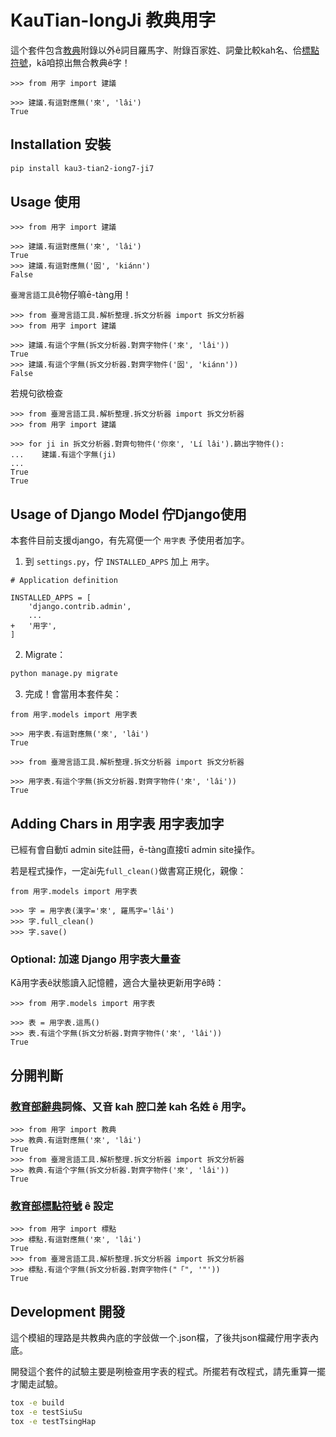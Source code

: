 # KauTian-IongJi 教典用字

這个套件包含[教典](https://sutian.moe.edu.tw/zh-hant/siongkuantsuguan/)附錄以外ê詞目羅馬字、附錄百家姓、詞彙比較kah名、佮[標點符號](https://language.moe.gov.tw/001/upload/files/site_content/m0001/hau/c2.htm)，kā咱掠出無合教典ê字！

```py3
>>> from 用字 import 建議

>>> 建議.有這對應無('來', 'lâi')
True
```

## Installation 安裝

```bash
pip install kau3-tian2-iong7-ji7
```

## Usage 使用

```py3
>>> from 用字 import 建議

>>> 建議.有這對應無('來', 'lâi')
True
>>> 建議.有這對應無('囡', 'kiánn')
False
```

`臺灣言語工具`ê物仔嘛ē-tàng用！

```py3
>>> from 臺灣言語工具.解析整理.拆文分析器 import 拆文分析器
>>> from 用字 import 建議

>>> 建議.有這个字無(拆文分析器.對齊字物件('來', 'lâi'))
True
>>> 建議.有這个字無(拆文分析器.對齊字物件('囡', 'kiánn'))
False
```
若規句欲檢查
```py3
>>> from 臺灣言語工具.解析整理.拆文分析器 import 拆文分析器
>>> from 用字 import 建議

>>> for ji in 拆文分析器.對齊句物件('你來', 'Lí lâi').篩出字物件():
...    建議.有這个字無(ji)
...
True
True
```

## Usage of Django Model 佇Django使用
本套件目前支援django，有先寫便一个 `用字表` 予使用者加字。

1. 到 `settings.py`，佇 `INSTALLED_APPS` 加上 `用字`。
```py3
# Application definition

INSTALLED_APPS = [
    'django.contrib.admin',
    ...
+   '用字',
]
```
2. Migrate：
```bash
python manage.py migrate
```
3. 完成！會當用本套件矣：
```py3
from 用字.models import 用字表

>>> 用字表.有這對應無('來', 'lâi')
True

>>> from 臺灣言語工具.解析整理.拆文分析器 import 拆文分析器

>>> 用字表.有這个字無(拆文分析器.對齊字物件('來', 'lâi'))
True
```

## Adding Chars in 用字表 用字表加字

已經有會自動tī admin site註冊，ē-tàng直接tī admin site操作。

若是程式操作，一定ài先`full_clean()`做書寫正規化，親像：

```py3
from 用字.models import 用字表

>>> 字 = 用字表(漢字='來', 羅馬字='lâi')
>>> 字.full_clean()
>>> 字.save()
```


### Optional: 加速 Django 用字表大量查

Kā用字表ê狀態讀入記憶體，適合大量袂更新用字ê時：

```py3
>>> from 用字.models import 用字表

>>> 表 = 用字表.這馬()
>>> 表.有這个字無(拆文分析器.對齊字物件('來', 'lâi'))
True
```


## 分開判斷
### [教育部辭典](https://twblg.dict.edu.tw/holodict_new/)詞條、又音 kah 腔口差 kah 名姓 ê 用字。
```py3
>>> from 用字 import 教典
>>> 教典.有這對應無('來', 'lâi')
True
>>> from 臺灣言語工具.解析整理.拆文分析器 import 拆文分析器
>>> 教典.有這个字無(拆文分析器.對齊字物件('來', 'lâi'))
True
```

### [教育部標點符號](https://language.moe.gov.tw/001/Upload/FILES/SITE_CONTENT/M0001/HAU/c2.htm) ê 設定

```py3
>>> from 用字 import 標點
>>> 標點.有這對應無('來', 'lâi')
True
>>> from 臺灣言語工具.解析整理.拆文分析器 import 拆文分析器
>>> 標點.有這个字無(拆文分析器.對齊字物件("「", '"'))
True
```

## Development 開發

這个模組的理路是共教典內底的字敆做一个.json檔，了後共json檔藏佇用字表內底。

開發這个套件的試驗主要是咧檢查用字表的程式。所擺若有改程式，請先重算一擺才閣走試驗。

```bash
tox -e build
tox -e testSiuSu
tox -e testTsingHap
```
